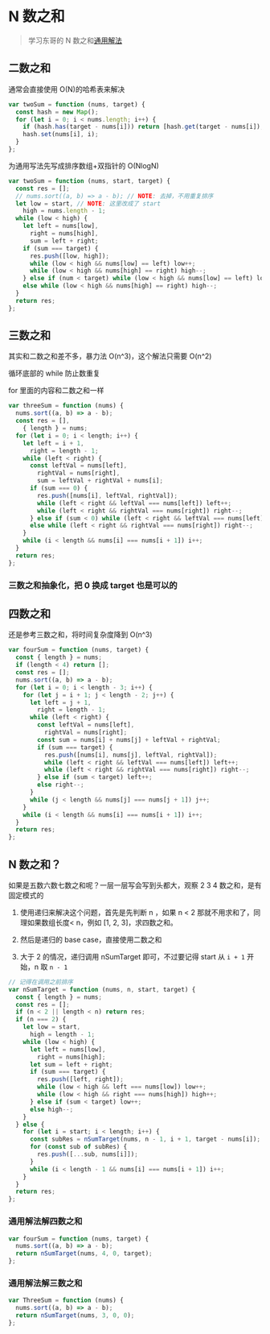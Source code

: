 # N 数之和

> 学习东哥的 N 数之和[通用解法](https://mp.weixin.qq.com/s/fSyJVvggxHq28a0SdmZm6Q)

## 二数之和

通常会直接使用 O(N)的哈希表来解决

```js
var twoSum = function (nums, target) {
  const hash = new Map();
  for (let i = 0; i < nums.length; i++) {
    if (hash.has(target - nums[i])) return [hash.get(target - nums[i]), i];
    hash.set(nums[i], i);
  }
};
```

为通用写法先写成排序数组+双指针的 O(NlogN)

```js
var twoSum = function (nums, start, target) {
  const res = [];
  // nums.sort((a, b) => a - b); // NOTE: 去掉，不用重复排序
  let low = start, // NOTE: 这里改成了 start
    high = nums.length - 1;
  while (low < high) {
    let left = nums[low],
      right = nums[high],
      sum = left + right;
    if (sum === target) {
      res.push([low, high]);
      while (low < high && nums[low] == left) low++;
      while (low < high && nums[high] == right) high--;
    } else if (num < target) while (low < high && nums[low] == left) low++;
    else while (low < high && nums[high] == right) high--;
  }
  return res;
};
```

## 三数之和

其实和二数之和差不多，暴力法 O(n^3)，这个解法只需要 O(n^2)

循环底部的 while 防止数重复

for 里面的内容和二数之和一样

```js
var threeSum = function (nums) {
  nums.sort((a, b) => a - b);
  const res = [],
    { length } = nums;
  for (let i = 0; i < length; i++) {
    let left = i + 1,
      right = length - 1;
    while (left < right) {
      const leftVal = nums[left],
        rightVal = nums[right],
        sum = leftVal + rightVal + nums[i];
      if (sum === 0) {
        res.push([nums[i], leftVal, rightVal]);
        while (left < right && leftVal === nums[left]) left++;
        while (left < right && rightVal === nums[right]) right--;
      } else if (sum < 0) while (left < right && leftVal === nums[left]) left++;
      else while (left < right && rightVal === nums[right]) right--;
    }
    while (i < length && nums[i] === nums[i + 1]) i++;
  }
  return res;
};
```

### 三数之和抽象化，把 0 换成 target 也是可以的

## 四数之和

还是参考三数之和，将时间复杂度降到 O(n^3)

```js
var fourSum = function (nums, target) {
  const { length } = nums;
  if (length < 4) return [];
  const res = [];
  nums.sort((a, b) => a - b);
  for (let i = 0; i < length - 3; i++) {
    for (let j = i + 1; j < length - 2; j++) {
      let left = j + 1,
        right = length - 1;
      while (left < right) {
        const leftVal = nums[left],
          rightVal = nums[right];
        const sum = nums[i] + nums[j] + leftVal + rightVal;
        if (sum === target) {
          res.push([nums[i], nums[j], leftVal, rightVal]);
          while (left < right && leftVal === nums[left]) left++;
          while (left < right && rightVal === nums[right]) right--;
        } else if (sum < target) left++;
        else right--;
      }
      while (j < length && nums[j] === nums[j + 1]) j++;
    }
    while (i < length && nums[i] === nums[i + 1]) i++;
  }
  return res;
};
```

## N 数之和？

如果是五数六数七数之和呢？一层一层写会写到头都大，观察 2 3 4 数之和，是有固定模式的

1. 使用递归来解决这个问题，首先是先判断 n ，如果 n < 2 那就不用求和了，同理如果数组长度< n，例如 [1, 2, 3]，求四数之和。

2. 然后是递归的 base case，直接使用二数之和

3. 大于 2 的情况，递归调用 nSumTarget 即可，不过要记得 start 从 `i + 1` 开始，n 取 `n - 1`

```js
// 记得在调用之前排序
var nSumTarget = function (nums, n, start, target) {
  const { length } = nums;
  const res = [];
  if (n < 2 || length < n) return res;
  if (n === 2) {
    let low = start,
      high = length - 1;
    while (low < high) {
      let left = nums[low],
        right = nums[high];
      let sum = left + right;
      if (sum === target) {
        res.push([left, right]);
        while (low < high && left === nums[low]) low++;
        while (low < high && right === nums[high]) high++;
      } else if (sum < target) low++;
      else high--;
    }
  } else {
    for (let i = start; i < length; i++) {
      const subRes = nSumTarget(nums, n - 1, i + 1, target - nums[i]);
      for (const sub of subRes) {
        res.push([...sub, nums[i]]);
      }
      while (i < length - 1 && nums[i] === nums[i + 1]) i++;
    }
  }
  return res;
};
```

### 通用解法解四数之和

```js
var fourSum = function (nums, target) {
  nums.sort((a, b) => a - b);
  return nSumTarget(nums, 4, 0, target);
};
```

### 通用解法解三数之和

```js
var ThreeSum = function (nums) {
  nums.sort((a, b) => a - b);
  return nSumTarget(nums, 3, 0, 0);
};
```
